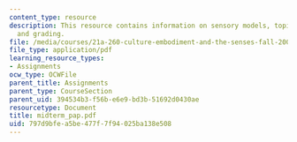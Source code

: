 ```yaml
---
content_type: resource
description: This resource contains information on sensory models, topic, and format
  and grading.
file: /media/courses/21a-260-culture-embodiment-and-the-senses-fall-2005/797d9bfea5be477f7f94025ba138e508_midterm_pap.pdf
file_type: application/pdf
learning_resource_types:
- Assignments
ocw_type: OCWFile
parent_title: Assignments
parent_type: CourseSection
parent_uid: 394534b3-f56b-e6e9-bd3b-51692d0430ae
resourcetype: Document
title: midterm_pap.pdf
uid: 797d9bfe-a5be-477f-7f94-025ba138e508
---
```

